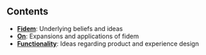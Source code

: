 Contents
--------

* **[Fidem](https://github.com/elos/ideation/tree/master/fidem)**: Underlying beliefs and ideas
* **[On](https://github.com/elos/ideation/tree/master/on)**: Expansions and applications of fidem
* **[Functionality](https://github.com/elos/ideation/tree/master/functionality)**: Ideas regarding product and experience design
